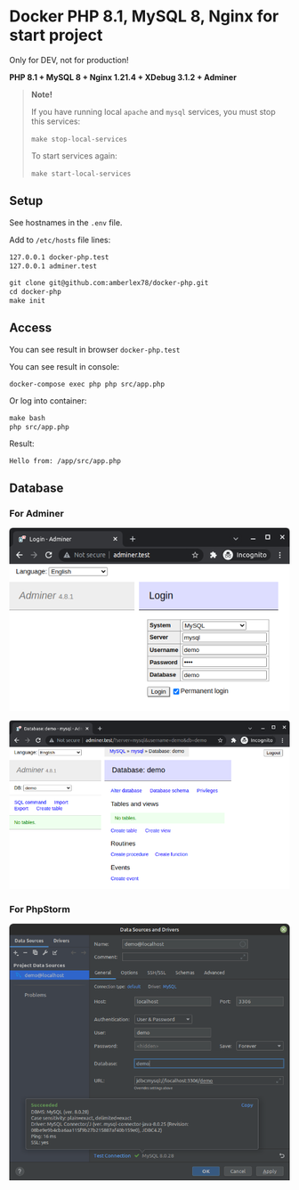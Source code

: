 # Docker PHP 8.1, MySQL 8, Nginx for start project

Only for DEV, not for production!

**PHP 8.1 + MySQL 8 + Nginx 1.21.4 + XDebug 3.1.2 + Adminer**

> **Note!**
> 
> If you have running local `apache` and `mysql` services, you must stop this services:
> 
> `make stop-local-services`
> 
> To start services again:
> 
> `make start-local-services`

## Setup
See hostnames in the `.env` file.

Add to `/etc/hosts` file lines:
```
127.0.0.1 docker-php.test
127.0.0.1 adminer.test
```

```
git clone git@github.com:amberlex78/docker-php.git
cd docker-php
make init
```

## Access

You can see result in browser `docker-php.test`

You can see result in console:
```
docker-compose exec php php src/app.php
```

Or log into container:
```
make bash
php src/app.php
```

Result:
```
Hello from: /app/src/app.php
```

## Database

### For Adminer
![adminer-db](./doc/adminer-db.png)

![adminer-db](./doc/adminer-db-logged.png)

### For PhpStorm
![phpstorm-db](./doc/phpstorm-db.png)
